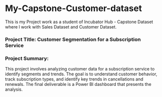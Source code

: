 # My-Capstone-Customer-dataset
This is my Project work as a student of Incubator Hub - Capstone Dataset where l work with Sales Dataset and Customer Dataset.

### Project Title:  Customer Segmentation for a Subscription Service

### Project Summary: 
This project involves analyzing customer data for a subscription service to identify segments and trends. The goal is to understand customer behavior, track subscription types, 
and identify key trends in cancellations and renewals. The final deliverable is a Power BI dashboard that presents the analysis.

### 
